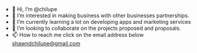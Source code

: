 - 👋 Hi, I’m @chilupe
- 👀 I’m interested in making business with other businesses partnerships. 
- 🌱 I’m currently learning a lot on developing apps and marketing services 
- 💞️ I’m looking to collaborate on the projects proposed and proposals. 
- 📫 How to reach me click on the email address below 
shawndchilupe@gmail.com

<!---
chilupe/chilupe is a ✨ special ✨ repository because its `README.md` (this file) appears on your GitHub profile.
You can click the Preview link to take a look at your changes.
--->
